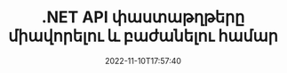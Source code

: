 ---
############################# Static ############################
layout: "product"
date: 2022-11-10T17:57:40
draft: false

product: "Merger"
product_tag: "merger"
platform: ".NET"
platform_tag: "net"

############################# Head ############################
head_title: "C# .NET Փաստաթղթերի միաձուլման API | Միավորել և բաժանել PDF Word Excel EPUB-ը"
head_description: "C# .NET փաստաթղթերի միաձուլման API-ն՝ համատեղելու, բաժանելու, փոխանակելու կամ հեռացնելու փաստաթղթերի էջերը PDF, Microsoft Word, Excel, շնորհանդեսներ, Visio և պատկերի ձևաչափերից:"

############################# Header ############################
title: ".NET API փաստաթղթերը միավորելու և բաժանելու համար"
description: "API՝ .NET հավելվածներում փաստաթղթերը, սլայդները և դիագրամները միավորելու, բաժանելու, փոխանակելու, կտրելու կամ հեռացնելու համար:"
button:
    enable: true

############################# SubMenu ############################
submenu:
    enable: true
    
    left:
        img_alt: "GroupDocs.Merger for .NET"
        image: "https://www.groupdocs.cloud/templates/groupdocs/images/product-logos/groupdocs-merger-net.png"
        product: "GroupDocs.Merger"
        platform: ".NET"

    middle:
        button:
            # button loop
            - link: "#overview"
              text: "Ընդհանուր ակնարկ"

            # button loop
            - link: "#features"
              text: "Հատկություններ"

            # button loop
            - link: "#support"
              text: "Աջակցություն"

            # button loop
            - link: "https://products.groupdocs.app/merger"
              text: "Live Demo"

            # button loop
            - link: "https://purchase.groupdocs.com/pricing/merger/net"
              text: "Գնագոյացում"

    right:
        link_download: "https://downloads.groupdocs.com/merger"
        link_learn: "https://docs.groupdocs.com/merger/net/"
        link_buy: "https://purchase.groupdocs.com"

############################# Overview ############################
overview:
    enable: true
    content: |
      GroupDocs.Merger-ը .NET-ի համար օգնում է ձեզ արագ զարգացնել բարձրակարգ բիզնես հավելվածներ C#, ASP.NET և այլ .NET տեխնոլոգիաներում: Կոդի ընդամենը մի քանի տող հնարավորություն կտա ձեր .NET հավելվածներին միավորել, բաժանել, վերադասավորել, փոխանակել, կտրել և հեռացնել մեկ էջ կամ փաստաթղթերի էջերի, սլայդների, պատկերների կամ դիագրամների հավաքածու: Կատարեք այս գործողությունները անվտանգ ֆայլերի վրա՝ սահմանելով կամ հեռացնելով գաղտնաբառի պաշտպանությունը հայտնի և անհայտ ֆայլերի ձևաչափերից:  

      Օգտագործելով GroupDocs.Merger-ը .NET-ի համար՝ դուք կարող եք կատարել միաձուլում; բաժանում և այլ հարակից գործողություններ առանձին փաստաթղթերի, ինչպես նաև փաստաթղթերի փաթեթի վրա: Ծրագրային կերպով համադրեք բոլոր հայտնի ձևաչափերի ֆայլերը, ինչպիսիք են Microsoft Word, Excel, PowerPoint, Visio, OpenDocument, PDF, XPS, TXT, CSV, eBook և պատկերային ֆայլերի ձևաչափեր:
    tabs:
      enable: true
      
      ## TAB ONE ##
      tab_one:
        description: |
          Ստորև ներկայացված է GroupDocs.Merger-ի ակնարկը .NET-ի համար.
      
        left:
          enable: true
          icon: "fab fa-html5"
          title: "Փաստաթղթային գործառնություններ"
          content: |
            * Փոխել էջի հերթականությունը
            * Հեռացնել կամ ջնջել էջերը
            * Պառակտել կամ կոտրել փաստաթուղթը
            * Փոխեք կամ խառնեք ցանկացած երկու էջ
            * Կտրեք մեկ կամ մի քանի էջեր
            * Միացրեք բազմաթիվ փաստաթղթեր
        
        right:
          enable: true
          icon: "fab fa-html5"
          title: "Անվտանգության գործողություններ"
          content: |
            * Փաստաթղթերի անվտանգության կարգավորում
            * Ստուգեք փաստաթղթերի անվտանգության կարգավիճակը
            * Սահմանեք փաստաթղթի գաղտնաբառը
            * Թարմացրեք փաստաթղթի գաղտնաբառը
            * Հեռացնել փաստաթղթի գաղտնաբառը
      
      ## TAB TWO ##
      tab_two:
        description: |
          GroupDocs.Merger-ը .NET-ի համար աջակցում է հետևյալ [փաստաթղթի ֆայլերի ձևաչափերի](https://docs.groupdocs.com/merger/net/supported-document-formats/):

        left:
          enable: true
          table:
            # table loop
            - title: "Microsoft Office"
              content: |
                * **Բառ:** DOC, DOCX, DOCM, DOT, DOTX, DOTM, RTF, TXT
                * **Excel՝** XLS, XLSX, XLSM, XLSB, XLTM, XLT, XLTM, XLTX, XLAM, SXC, ԱղյուսակML
                * **PowerPoint:** PPT, PPTX, PPS, PPSX, PPSM, POT, POTM, POTX, PPTM
                * **OneNote:** ՄԵԿ

        right:
          enable: true
          table:
            # table loop
            - title: "OpenDocument և այլ ձևաչափեր"
              content: |
                * **Բաց փաստաթղթի ձևաչափեր**՝ ODT, OTT, ODP, OTP, ODS
                * **Հաստատուն դասավորություն**՝ PDF, XPS
                * ** Պատկերներ **: BMP, PNG, TIFF
                * **Վեբ**՝ HTML, MHT, MHTML
                * **Տեքստ**՝ TXT, CSV, TSV
                * **Լատեքս**՝ TEX
                * **Ebook**: EPUB

      ## TAB THREE ##
      tab_three:
        description: |
          GroupDocs.Merger-ը .NET-ի համար աջակցում է հետևյալ օպերացիոն համակարգերի, շրջանակների և փաթեթների կառավարիչներին.
        
        left:
          enable: true
          table:
            # table loop
            - icon: "fab fa-windows"
              title: "Օպերացիոն համակարգեր"
              content: |
                * Windows Desktop
                * Windows Server
                * Windows Azure
                * Linux

            # table loop
            - icon: "fas fa-code"
              title: "Աջակցվող շրջանակներ"
              content: |
                * .NET Framework 2.0 կամ ավելի բարձր
                * Mono Framework 1.2 կամ ավելի բարձր
                * .NET ստանդարտ 2.0
                * .NET Core 2.0

        right:
          enable: true
          table:
            # table loop
            - icon: "fas fa-box"
              title: "Փաթեթի կառավարիչ"
              content: |
                * NuGet

            # table loop
            - icon: "fas fa-tools"
              title: "Զարգացման միջավայրեր"
              content: |
                * Microsoft Visual Studio
                * Xamarin.Android
                * Xamarin.IOS
                * Xamarin.Mac
                * MonoDevelop

############################# Features ############################
features:
    enable: true
    title: "GroupDocs.Merger .NET-ի առանձնահատկությունների համար"

    feature:
      # feature loop
      - icon: "fas fa-copy"
        content: "Միավորել և միաձուլել բազմաթիվ էջեր, սլայդներ և դիագրամներ մեկ փաստաթղթում"
       
      # feature loop
      - icon: "fas fa-eye"
        content: "Բաժանեք և բաժանեք մեծ փաստաթղթերը մի քանի փոքր ֆայլերի"

      # feature loop
      - icon: "fas fa-bolt"
        content: "Վերադասավորել, խառնել և վերակազմավորել էջերը, սլայդները կամ դիագրամները"
      
      # feature loop
      - icon: "fas fa-file-powerpoint"
        content: "Փոխանակեք և փոխանակեք երկու էջ, սլայդներ կամ դիագրամներ միմյանց հետ փաստաթղթի շրջանակներում"

      # feature loop
      - icon: "fas fa-code"
        content: "Կտրեք փաստաթուղթը՝ հեռացնելով որոշակի էջեր, սլայդներ կամ դիագրամներ"

      # feature loop
      - icon: "fas fa-cloud"
        content: "Հեռացրեք էջերի, սլայդների կամ դիագրամների առանձին կամ հավաքածուն"

      # feature loop
      - icon: "fas fa-remove-format"
        content: "Կցեք մեծ քանակությամբ փաստաթղթեր խմբաքանակներով"

      # feature loop
      - icon: "fas fa-comment-slash"
        content: "Ծրագրային կերպով ստուգեք՝ արդյոք փաստաթուղթն ապահովված է գաղտնաբառով"

      # feature loop
      - icon: "fas fa-location-arrow"
        content: "Սահմանել, վերականգնել և հեռացնել հայտնի և անհայտ փաստաթղթերի ձևաչափերի գաղտնաբառը"

      # feature loop
      - icon: "fas fa-border-all"
        content: "Ստացեք աջակցվող ֆայլի ձևաչափերի ցանկը – բաժանել և միանալ տեքստը (ERR) մատյան ֆայլի ձևաչափ"

      # feature loop
      - icon: "fas fa-wrench"
        content: "Պտտեցնել էջերը և փոխել հայտնի և անհայտ ձևաչափերի էջի կողմնորոշումը"

      # feature loop
      - icon: "fas fa-columns"
        content: "Միավորել տարբեր ձևաչափերի բազմաթիվ ֆայլեր DOC, DOCX և XPS"

      # feature loop
      - icon: "fas fa-file-word"
        content: "Մեծ տեքստային ֆայլերի բաժանում տողերի համարներով"

      # feature loop
      - icon: "fas fa-envelope"
        content: "Ստացեք փաստաթղթի էջերի և գծապատկերների ընտանիքի ձևաչափերի պատկերների ներկայացում"

      # feature loop
      - icon: "fas fa-print"
        content: "Միացե՛ք ֆոնի գույնով պատկերներին՝ պատկերի դատարկ սև տարածության համար"

      # feature loop
      - icon: "fas fa-file-archive"
        content: "Միավորել տարբեր տեսակի փաստաթղթեր (DOC, XLS, PPT և այլն) մեկ PDF ֆայլի մեջ"

      # feature loop
      - icon: "fas fa-lock"
        content: "Հեշտությամբ ներմուծեք OLE օբյեկտները Microsoft Word, Excel, ներկայացման և OpenDocument ֆայլերի տեսակների մեջ"

      # feature loop
      - icon: "fas fa-file-code"
        content: "Ավելացրեք այլ փաստաթղթեր դիագրամի էջում OLE օբյեկտների միջոցով"

    more_feature:
      # more_feature_loop
      - title: "Հեռացրեք ցանկալի էջերը փաստաթղթերից"
        content: |
          GroupDocs.Merger-ը .NET API-ի համար օգնում է ջնջել անցանկալի էջերը ձեր փաստաթղթից:
      
      # more_feature_loop
      - title: "Կիրառել տրանսֆորմացիան մատուցված արդյունքին"
        content: "Դուք կարող եք տարբեր փոխակերպումներ կատարել ներկայացված ելքային փաստաթղթում, օգտագործելով GroupDocs.Merger-ը .NET API-ի համար: Փոխակերպման այս ընտրանքները ձեզ հնարավորություն են տալիս վերահսկել ցուցադրվող ելքը ցուցադրելու եղանակը: Հասանելի փոխակերպումներն են՝ էջի պտտման տարբերակը, էջի վերադասավորման տարբերակը և տեքստային ջրանիշի կիրառումը:"

      # more_feature_loop
      - title: "Ստուգեք Անհայտ փաստաթղթի ձևաչափի գաղտնաբառը"
        content: "GroupDocs.Merger-ը .NET API-ի համար թույլ է տալիս ստուգել փաստաթղթի գաղտնաբառը, որի ձևաչափը հայտնի չէ:"

############################# Support ############################
support:
    enable: true

############################# Solutions ############################
solutions:
    enable: true
    title: "GroupDocs.Merger-ն առաջարկում է փաստաթղթերի միաձուլման API-ներ մշակման այլ հայտնի միջավայրերի համար"

    solution:
        # solution loop
        - img_alt: "GroupDocs.Merger Java-ի համար"
          image: "https://www.groupdocs.cloud/templates/groupdocs/images/product-logos/groupdocs-merger-java.png"
          product: "GroupDocs.Merger"
          platform: "Java"
          link: "/merger/java/"

############################# Back to top ###############################
back_to_top:
  enable: true
---